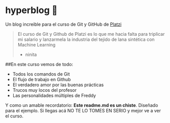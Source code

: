 # hyperblog 💚
Un blog increible para el curso de Git y GitHub de [Platzi](https://platzi.com/home "Platzi")
> El curso de Git y Github de Platzi es lo que me hacia falta para triplicar mi
salario y lanzarmela la industria del tejido de lana sintética con Machine
Learning
>- ninita

##En este curso vemos de todo:
* Todos los comandos de Git
* El flujo de trabajo en Github
* El verdadero amor por las buenas prácticas
* Trucos muy locos del profesor
* Las personalidades múltiples de Freddy

Y como un amable recordatorio: **Este readme.md es un chiste**. Diseñado
para el ejemplo. Si llegas acá NO TE LO TOMES EN SERIO y mejor ve a ver el curso.